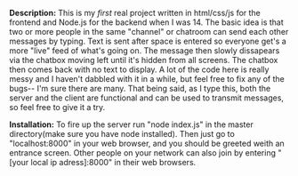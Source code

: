 **Description:**
This is my *first* real project written in html/css/js for the frontend and Node.js for the backend when I was 14. The basic idea is that two or more people in the same "channel" or chatroom can send each other messages by typing. Text is sent after space is entered so everyone get's a more "live" feed of what's going on. The message then slowly dissapears via the chatbox moving left until it's hidden from all screens. The chatbox then comes back with no text to display. A lot of the code here is really messy and I haven't dabbled with it in a while, but feel free to fix any of the bugs-- I'm sure there are many. That being said, as I type this, both the server and the client are functional and can be used to transmit messages, so feel free to give it a try.

**Installation:**
To fire up the server run "node index.js" in the master directory(make sure you have node installed). Then just go to "localhost:8000" in your web browser, and you should be greeted weith an entrance screen. Other people on your network can also join by entering "[your local ip adress]:8000" in their web browsers.  